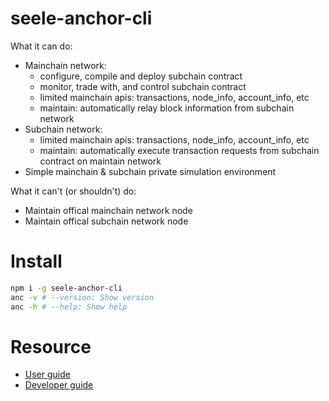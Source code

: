 # seele-anchor-cli

What it can do:
- Mainchain network:
    - configure, compile and deploy subchain contract
    - monitor, trade with, and control subchain contract
    - limited mainchain apis: transactions, node_info, account_info, etc
    - maintain: automatically relay block information from subchain network
- Subchain network:
    - limited mainchain apis: transactions, node_info, account_info, etc
    - maintain: automatically execute transaction requests from subchain contract on maintain network
- Simple mainchain & subchain private simulation environment

What it can't (or shouldn't) do:
- Maintain offical mainchain network node
- Maintain offical subchain network node


# Install

```bash
npm i -g seele-anchor-cli
anc -v # --version: Show version
anc -h # --help: Show help
```

# Resource

- [User guide](./doc/md-tutorials/0-user.md)
- [Developer guide](./doc/md-tutorials/1-test.md)
